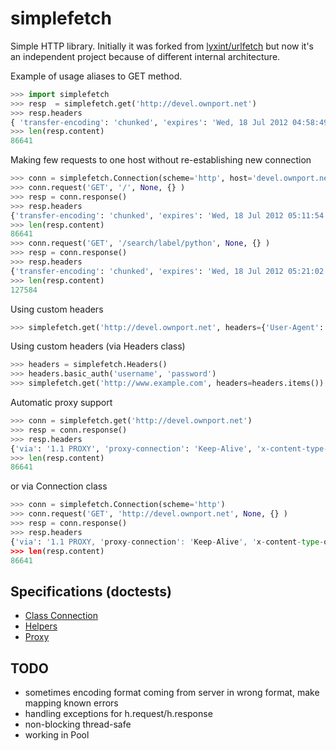 simplefetch
===========

Simple HTTP library. Initially it was forked from [lyxint/urlfetch](https://github.com/lyxint/urlfetch) but now it's an independent project because of different internal architecture.


Example of usage aliases to GET method. 
```python
>>> import simplefetch
>>> resp  = simplefetch.get('http://devel.ownport.net')
>>> resp.headers
{ 'transfer-encoding': 'chunked', 'expires': 'Wed, 18 Jul 2012 04:58:49 GMT', 'server': 'GSE', 'last-modified': 'Wed, 11 Jul 2012 05:51:27 GMT', 'connection': 'Keep-Alive', 'etag': '"1fc3cfe5-7483-4765-8f67-eee40b813abc"', 'cache-control': 'private, max-age=0', 'date': 'Wed, 18 Jul 2012 04:58:49 GMT', 'content-type': 'text/html; charset=UTF-8' }
>>> len(resp.content)
86641
```

Making few requests to one host without re-establishing new connection
```python
>>> conn = simplefetch.Connection(scheme='http', host='devel.ownport.net')
>>> conn.request('GET', '/', None, {} )
>>> resp = conn.response()
>>> resp.headers
{'transfer-encoding': 'chunked', 'expires': 'Wed, 18 Jul 2012 05:11:54 GMT', 'server': 'GSE', 'last-modified': 'Wed, 11 Jul 2012 05:51:27 GMT', 'connection': 'Keep-Alive', 'etag': '"1fc3cfe5-7483-4765-8f67-eee40b813abc"', 'cache-control': 'private, max-age=0', 'date': 'Wed, 18 Jul 2012 05:11:54 GMT', 'content-type': 'text/html; charset=UTF-8'}
>>> len(resp.content)
86641
>>> conn.request('GET', '/search/label/python', None, {} )
>>> resp = conn.response()
>>> resp.headers
{'transfer-encoding': 'chunked', 'expires': 'Wed, 18 Jul 2012 05:21:02 GMT', 'server': 'GSE', 'last-modified': 'Wed, 11 Jul 2012 05:51:27 GMT', 'connection': 'Keep-Alive', 'etag': '"1fc3cfe5-7483-4765-8f67-eee40b813abc"', 'cache-control': 'private, max-age=0', 'date': 'Wed, 18 Jul 2012 05:21:02 GMT', 'content-type': 'text/html; charset=UTF-8'}
>>> len(resp.content)
127584
```

Using custom headers
```python
>>> simplefetch.get('http://devel.ownport.net', headers={'User-Agent': 'simplefetch/0.3.2'})
```

Using custom headers (via Headers class)
```python
>>> headers = simplefetch.Headers()
>>> headers.basic_auth('username', 'password')
>>> simplefetch.get('http://www.example.com', headers=headers.items())
```

Automatic proxy support

```python
>>> conn = simplefetch.get('http://devel.ownport.net')
>>> resp = conn.response()
>>> resp.headers
{'via': '1.1 PROXY', 'proxy-connection': 'Keep-Alive', 'x-content-type-options': 'nosniff', 'transfer-encoding': 'chunked', 'expires': 'Wed, 18 Jul 2012 05:37:59 GMT', 'server': 'GSE', 'last-modified': 'Wed, 11 Jul 2012 05:51:27 GMT', 'connection': 'Keep-Alive', 'etag': '"1fc3cfe5-7483-4765-8f67-eee40b813abc"', 'cache-control': 'private, max-age=0', 'date': 'Wed, 18 Jul 2012 05:37:59 GMT', 'content-type': 'text/html; charset=UTF-8', 'x-xss-protection': '1; mode=block'}
>>> len(resp.content)
86641
```
or via Connection class
```python
>>> conn = simplefetch.Connection(scheme='http')
>>> conn.request('GET', 'http://devel.ownport.net', None, {} )
>>> resp = conn.response()
>>> resp.headers
{'via': '1.1 PROXY, 'proxy-connection': 'Keep-Alive', 'x-content-type-options': 'nosniff', 'transfer-encoding': 'chunked', 'expires': 'Wed, 18 Jul 2012 05:37:59 GMT', 'server': 'GSE', 'last-modified': 'Wed, 11 Jul 2012 05:51:27 GMT', 'connection': 'Keep-Alive', 'etag': '"1fc3cfe5-7483-4765-8f67-eee40b813abc"', 'cache-control': 'private, max-age=0', 'date': 'Wed, 18 Jul 2012 05:37:59 GMT', 'content-type': 'text/html; charset=UTF-8', 'x-xss-protection': '1; mode=block'}
>>> len(resp.content)
86641
```

## Specifications (doctests)

 * [Class Connection](https://github.com/ownport/simplefetch/blob/master/tests/connection.md)
 * [Helpers](https://github.com/ownport/simplefetch/blob/master/tests/helpers.md)
 * [Proxy](https://github.com/ownport/simplefetch/blob/master/tests/proxy.md)


## TODO

 * sometimes encoding format coming from server in wrong format, make mapping known errors
 * handling exceptions for h.request/h.response
 * non-blocking thread-safe 
 * working in Pool

